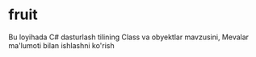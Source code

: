 # fruit
Bu loyihada C# dasturlash tilining Class va obyektlar mavzusini, Mevalar ma'lumoti bilan ishlashni ko'rish
